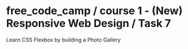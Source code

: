 # free_code_camp / course 1 - (New) Responsive Web Design / Task 7
Learn CSS Flexbox by building a Photo Gallery
